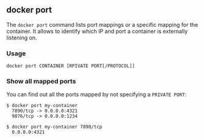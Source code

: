 ## docker port

The `docker port` command lists port mappings or a specific mapping for the container. It allows to identify which IP
and port a container is externally listening on.

### Usage

```shell script
docker port CONTAINER [RPIVATE PORT[/PROTOCOL]]
```

### Show all mapped ports

You can find out all the ports mapped by not specifying a `PRIVATE PORT`:

````shell script
$ docker port my-container
  7890/tcp -> 0.0.0.0:4321
  9876/tcp -> 0.0.0.0:1234

$ docker port my-container 7890/tcp
  0.0.0.0:4321
````
